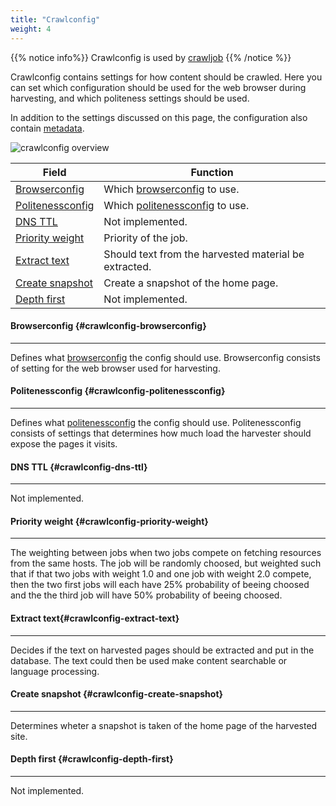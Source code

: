 ```yaml
---
title: "Crawlconfig"
weight: 4
---
```


{{% notice info%}}
Crawlconfig is used by [crawljob](../crawljob)
{{% /notice %}}  

Crawlconfig contains settings for how content should be crawled. Here you can set which configuration should be used 
for the web browser during harvesting, and which politeness settings should be used.  

In addition to the settings discussed on this page, the configuration also contain [metadata](../#veidemann-meta).

![crawlconfig overview](/img/crawlconfig/veidemann_dashboard_crawlconfig_overview.png)

Field                                            | Function
-------------------------------------------------|------------------------------------------
[Browserconfig](#crawlconfig-browserconfig)      | Which [browserconfig](../browserconfig) to use.
[Politenessconfig](#crawlconfig-politenessconfig)| Which [politenessconfig](../politenessconfig) to use.
[DNS TTL](#crawlconfig-dns-ttl)                  | Not implemented.
[Priority weight](#crawlconfig-priority-weight)  | Priority of the job.
[Extract text](crawlconfig-extract-text)         | Should text from the harvested material be extracted.
[Create snapshot](#crawlconfig-create-snapshot)  | Create a snapshot of the  home page.
[Depth first](#crawlconfig-depth-first)          | Not implemented.



#### Browserconfig {#crawlconfig-browserconfig}
-----------------------------------------------  
Defines what [browserconfig](../browserconfig) the config should use.
Browserconfig consists of setting for the web browser used for harvesting.
 

#### Politenessconfig {#crawlconfig-politenessconfig}
-----------------------------------------------------
Defines what [politenessconfig](../politenessconfig) the config should use.
Politenessconfig consists of settings that determines how much load the harvester should expose the pages it visits.  

#### DNS TTL {#crawlconfig-dns-ttl}
------------------------------------
Not implemented.

#### Priority weight {#crawlconfig-priority-weight}
-----------------------------------------------------
The weighting between jobs when two jobs compete on fetching resources from the same hosts.
The job will be randomly choosed, but weighted such that if that two jobs with weight 1.0 and one job with
weight 2.0 compete, then the two first jobs will each have 25% probability of beeing choosed and the the third
job will have 50% probability of beeing choosed.

#### Extract text{#crawlconfig-extract-text}
-----------------------------------------------
Decides if the text on harvested pages should be extracted and put in the database.
The text could then be used make content searchable or language processing. 


#### Create snapshot {#crawlconfig-create-snapshot}
--------------------------------------------------
Determines wheter a snapshot is taken of the home page of the harvested site.

#### Depth first {#crawlconfig-depth-first}
-------------------------------------------
Not implemented.